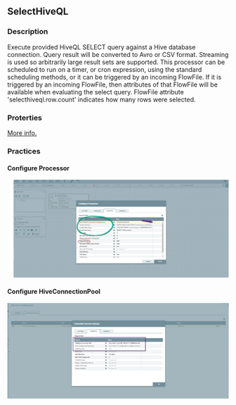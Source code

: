 ## SelectHiveQL

### Description

Execute provided HiveQL SELECT query against a Hive database connection. Query result will be converted to Avro or CSV format. Streaming is used so arbitrarily large result sets are supported. This processor can be scheduled to run on a timer, or cron expression, using the standard scheduling methods, or it can be triggered by an incoming FlowFile. If it is triggered by an incoming FlowFile, then attributes of that FlowFile will be available when evaluating the select query. FlowFile attribute 'selecthiveql.row.count' indicates how many rows were selected.

### Proterties

[More info.](<http://192.168.45.205:10081/nifi-docs/documentation?select=org.apache.nifi.dbcp.hive.HiveConnectionPool&group=org.apache.nifi&artifact=nifi-hive-nar&version=1.9.2>)



### Practices

#### Configure Processor

![](images/SelHive_ConfPro.png)



#### Configure HiveConnectionPool

![](images/SelHive_ConfPro_HiveConn.png)



